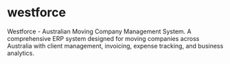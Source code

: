 # westforce
Westforce - Australian Moving Company Management System. A comprehensive ERP system designed for moving companies across Australia with client management, invoicing, expense tracking, and business analytics.
